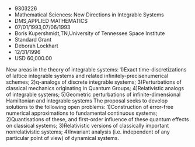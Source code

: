 
* 9303226
* Mathematical Sciences: New Directions in Integrable Systems
* DMS,APPLIED MATHEMATICS
* 07/01/1993,07/06/1993
* Boris Kupershmidt,TN,University of Tennessee Space Institute
* Standard Grant
* Deborah Lockhart
* 12/31/1996
* USD 60,000.00

New areas in the theory of integrable systems: 1)Exact time-discretizations of
lattice integrable systems and related infinitely-precisenumerical schemes;
2)q-analogs of discrete integrable systems; 3)Perturbations of classical
mechanics originating in Quantum Groups; 4)Relativistic analogs of integrable
systems; 5)Geometric perturbations of infinite-dimensional Hamiltonian and
integrable systems The proposal seeks to develop solutions to the following open
problems: 1)Construction of error-free numerical approximations to fundamental
continuous systems; 2)Quantisations of these, and first-order influence of these
quantum effects on classical systems; 3)Relativistic versions of classically
important nonrelativistic systems; 4)Invariant analysis (i.e. independent of any
particular point of view) of dynamical systems.
